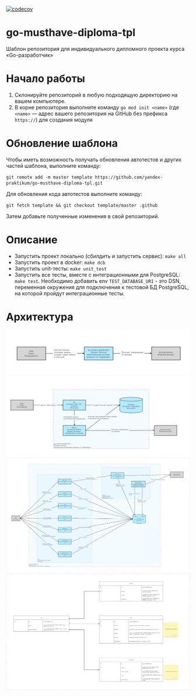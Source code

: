 [![codecov](https://codecov.io/github/MisterMaks/go-yandex-gophermart/graph/badge.svg?token=N7JMA1QN41)](https://codecov.io/github/MisterMaks/go-yandex-gophermart)

# go-musthave-diploma-tpl

Шаблон репозитория для индивидуального дипломного проекта курса «Go-разработчик»

# Начало работы

1. Склонируйте репозиторий в любую подходящую директорию на вашем компьютере.
2. В корне репозитория выполните команду `go mod init <name>` (где `<name>` — адрес вашего репозитория на GitHub без
   префикса `https://`) для создания модуля

# Обновление шаблона

Чтобы иметь возможность получать обновления автотестов и других частей шаблона, выполните команду:

```
git remote add -m master template https://github.com/yandex-praktikum/go-musthave-diploma-tpl.git
```

Для обновления кода автотестов выполните команду:

```
git fetch template && git checkout template/master .github
```

Затем добавьте полученные изменения в свой репозиторий.

# Описание

- Запустить проект локально (сбилдить и запустить сервис): `make all`
- Запустить проект в docker: `make dcb`
- Запустить unit-тесты: `make unit_test`
- Запустить все тесты, вместе с интеграционными для PostgreSQL: `make test`. Необходимо добавить env `TEST_DATABASE_URI` - это DSN, переменная окружения для подключения к тестовой БД PostgreSQL, на которой пройдут интеграционные тесты. 

# Архитектура

![C1](docs/C1.png "C1 System context diagram")
![C2](docs/C2.png "C2 Container diagram")
![C3](docs/C3.png "C3 Component diagram")
![DB Scheme](docs/db_scheme.png "DB Scheme")
